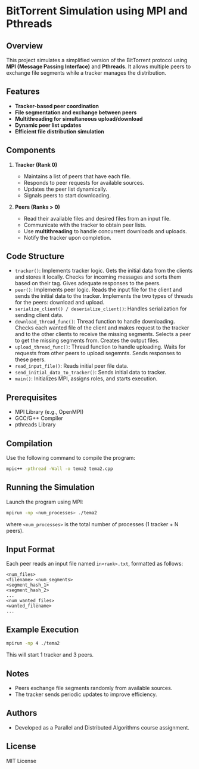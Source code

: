 # BitTorrent Simulation using MPI and Pthreads

## Overview
This project simulates a simplified version of the BitTorrent protocol using **MPI (Message Passing Interface)** and **Pthreads**. It allows multiple peers to exchange file segments while a tracker manages the distribution.

## Features
- **Tracker-based peer coordination**
- **File segmentation and exchange between peers**
- **Multithreading for simultaneous upload/download**
- **Dynamic peer list updates**
- **Efficient file distribution simulation**

## Components
1. **Tracker (Rank 0)**
   - Maintains a list of peers that have each file.
   - Responds to peer requests for available sources.
   - Updates the peer list dynamically.
   - Signals peers to start downloading.

2. **Peers (Ranks > 0)**
   - Read their available files and desired files from an input file.
   - Communicate with the tracker to obtain peer lists.
   - Use **multithreading** to handle concurrent downloads and uploads.
   - Notify the tracker upon completion.

## Code Structure
- `tracker()`: Implements tracker logic. Gets the initial data from the clients and stores it locally. Checks for incoming messages and sorts them based on their tag. Gives adequate responses to the peers.
- `peer()`: Implements peer logic. Reads the input file for the client and sends the initial data to the tracker. Implements the two types of threads for the peers: download and upload.
- `serialize_client() / deserialize_client()`: Handles serialization for sending client data.
- `download_thread_func()`: Thread function to handle downloading. Checks each wanted file of the client and makes request to the tracker and to the other clients to receive the missing segments. Selects a peer to get the missing segments from. Creates the output files.
- `upload_thread_func()`: Thread function to handle uploading. Waits for requests from other peers to upload segemnts. Sends responses to these peers.
- `read_input_file()`: Reads initial peer file data.
- `send_initial_data_to_tracker()`: Sends initial data to tracker.
- `main()`: Initializes MPI, assigns roles, and starts execution.

## Prerequisites
- MPI Library (e.g., OpenMPI)
- GCC/G++ Compiler
- pthreads Library

## Compilation
Use the following command to compile the program:
```sh
mpic++ -pthread -Wall -o tema2 tema2.cpp
```

## Running the Simulation
Launch the program using MPI:
```sh
mpirun -np <num_processes> ./tema2
```
where `<num_processes>` is the total number of processes (1 tracker + N peers).

## Input Format
Each peer reads an input file named `in<rank>.txt`, formatted as follows:
```
<num_files>
<filename> <num_segments>
<segment_hash_1>
<segment_hash_2>
...
<num_wanted_files>
<wanted_filename>
...
```

## Example Execution
```sh
mpirun -np 4 ./tema2
```
This will start 1 tracker and 3 peers.

## Notes
- Peers exchange file segments randomly from available sources.
- The tracker sends periodic updates to improve efficiency.

## Authors
- Developed as a Parallel and Distributed Algorithms course assignment.

## License
MIT License

